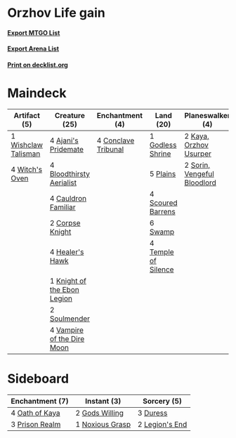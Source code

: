 # Orzhov Life gain

#### [Export MTGO List](../collection/Orzhov%20Life%20gain/Orzhov%20Life%20gain.txt)
#### [Export Arena List](../collection/Orzhov%20Life%20gain/Orzhov%20Life%20gain_arena.txt)
#### [Print on decklist.org](http://decklist.org/?deckmain=4%09Ajani's%20Pridemate%0A4%09Bloodthirsty%20Aerialist%0A4%09Cauldron%20Familiar%0A4%09Conclave%20Tribunal%0A2%09Corpse%20Knight%0A1%09Godless%20Shrine%0A4%09Healer's%20Hawk%0A2%09Kaya's%20Wrath%0A2%09Kaya,%20Orzhov%20Usurper%0A1%09Knight%20of%20the%20Ebon%20Legion%0A5%09Plains%0A4%09Scoured%20Barrens%0A2%09Sorin,%20Vengeful%20Bloodlord%0A2%09Soulmender%0A6%09Swamp%0A4%09Temple%20of%20Silence%0A4%09Vampire%20of%20the%20Dire%20Moon%0A1%09Wishclaw%20Talisman%0A4%09Witch's%20Oven&deckside=3%09Duress%0A2%09Gods%20Willing%0A2%09Legion's%20End%0A1%09Noxious%20Grasp%0A4%09Oath%20of%20Kaya%0A3%09Prison%20Realm)
# Maindeck

|                                         Artifact (5)                                         |                                            Creature (25)                                             |                                       Enchantment (4)                                        |                                          Land (20)                                           |                                           Planeswalker (4)                                           |                                       Sorcery (2)                                       |
|----------------------------------------------------------------------------------------------|------------------------------------------------------------------------------------------------------|----------------------------------------------------------------------------------------------|----------------------------------------------------------------------------------------------|------------------------------------------------------------------------------------------------------|-----------------------------------------------------------------------------------------|
|1 [Wishclaw Talisman](http://gatherer.wizards.com/Pages/Card/Details.aspx?multiverseid=473072)|4 [Ajani's Pridemate](http://gatherer.wizards.com/Pages/Card/Details.aspx?multiverseid=376241)        |4 [Conclave Tribunal](http://gatherer.wizards.com/Pages/Card/Details.aspx?multiverseid=452756)|1 [Godless Shrine](http://gatherer.wizards.com/Pages/Card/Details.aspx?multiverseid=405099)   |2 [Kaya, Orzhov Usurper](http://gatherer.wizards.com/Pages/Card/Details.aspx?multiverseid=460129)     |2 [Kaya's Wrath](http://gatherer.wizards.com/Pages/Card/Details.aspx?multiverseid=457331)|
|4 [Witch's Oven](http://gatherer.wizards.com/Pages/Card/Details.aspx?multiverseid=473199)     |4 [Bloodthirsty Aerialist](http://gatherer.wizards.com/Pages/Card/Details.aspx?multiverseid=466845)   |                                                                                              |5 [Plains](http://gatherer.wizards.com/Pages/Card/Details.aspx?multiverseid=439856)           |2 [Sorin, Vengeful Bloodlord](http://gatherer.wizards.com/Pages/Card/Details.aspx?multiverseid=461144)|                                                                                         |
|                                                                                              |4 [Cauldron Familiar](http://gatherer.wizards.com/Pages/Card/Details.aspx?multiverseid=473043)        |                                                                                              |4 [Scoured Barrens](http://gatherer.wizards.com/Pages/Card/Details.aspx?multiverseid=405366)  |                                                                                                      |                                                                                         |
|                                                                                              |2 [Corpse Knight](http://gatherer.wizards.com/Pages/Card/Details.aspx?multiverseid=466960)            |                                                                                              |6 [Swamp](http://gatherer.wizards.com/Pages/Card/Details.aspx?multiverseid=439858)            |                                                                                                      |                                                                                         |
|                                                                                              |4 [Healer's Hawk](http://gatherer.wizards.com/Pages/Card/Details.aspx?multiverseid=452764)            |                                                                                              |4 [Temple of Silence](http://gatherer.wizards.com/Pages/Card/Details.aspx?multiverseid=373522)|                                                                                                      |                                                                                         |
|                                                                                              |1 [Knight of the Ebon Legion](http://gatherer.wizards.com/Pages/Card/Details.aspx?multiverseid=466859)|                                                                                              |                                                                                              |                                                                                                      |                                                                                         |
|                                                                                              |2 [Soulmender](http://gatherer.wizards.com/Pages/Card/Details.aspx?multiverseid=370587)               |                                                                                              |                                                                                              |                                                                                                      |                                                                                         |
|                                                                                              |4 [Vampire of the Dire Moon](http://gatherer.wizards.com/Pages/Card/Details.aspx?multiverseid=466874) |                                                                                              |                                                                                              |                                                                                                      |                                                                                         |


# Sideboard

|                                     Enchantment (7)                                     |                                       Instant (3)                                        |                                       Sorcery (5)                                       |
|-----------------------------------------------------------------------------------------|------------------------------------------------------------------------------------------|-----------------------------------------------------------------------------------------|
|4 [Oath of Kaya](http://gatherer.wizards.com/Pages/Card/Details.aspx?multiverseid=461136)|2 [Gods Willing](http://gatherer.wizards.com/Pages/Card/Details.aspx?multiverseid=442005) |3 [Duress](http://gatherer.wizards.com/Pages/Card/Details.aspx?multiverseid=14557)       |
|3 [Prison Realm](http://gatherer.wizards.com/Pages/Card/Details.aspx?multiverseid=460953)|1 [Noxious Grasp](http://gatherer.wizards.com/Pages/Card/Details.aspx?multiverseid=466864)|2 [Legion's End](http://gatherer.wizards.com/Pages/Card/Details.aspx?multiverseid=466860)|

